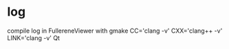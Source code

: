 log
===

compile log in FullereneViewer with gmake CC='clang -v' CXX='clang++ -v' LINK='clang -v' Qt
